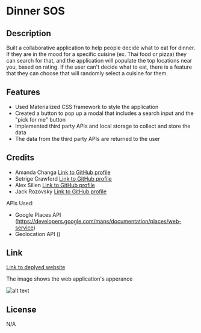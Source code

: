 # Dinner SOS

## Description

Built a collaborative application to help people decide what to eat for dinner. If they are in the mood for a specific cuisine (ex. Thai food or pizza) they can search for that, and the application will populate the top locations near you, based on rating. If the user can't decide what to eat, there is a feature that they can choose that will randomly select a cuisine for them. 

## Features 
 - Used Materialized CSS framework to style the application 
 - Created a button to pop up a modal that includes a search input and the "pick for me" button 
 - Implemented third party APIs and local storage to collect and store the data 
 - The data from the third party APIs are returned to the user 

## Credits

- Amanda Changa [Link to GitHub profile](https://github.com/mandi7469)
- Setrige Crawford [Link to GitHub profile](https://github.com/SetCra123)
- Alex Silien [Link to GitHub profile](https://github.com/AlexSilien1)
- Jack Rozovsky [Link to GitHub profile](https://github.com/JackRozov)

APIs Used:

- Google Places API (https://developers.google.com/maps/documentation/places/web-service) 
- Geolocation API ()

## Link
[Link to deplyed website]()

The image shows the web application's apperance 

![alt text](./assets/)


## License

N/A

